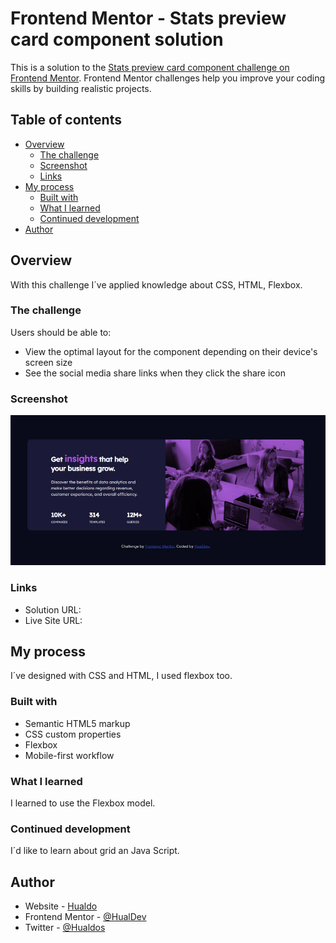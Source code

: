 # Frontend Mentor - Stats preview card component solution

This is a solution to the [Stats preview card component challenge on Frontend Mentor](https://www.frontendmentor.io/challenges/stats-preview-card-component-8JqbgoU62). Frontend Mentor challenges help you improve your coding skills by building realistic projects. 

## Table of contents

- [Overview](#overview)
  - [The challenge](#the-challenge)
  - [Screenshot](#screenshot)
  - [Links](#links)
- [My process](#my-process)
  - [Built with](#built-with)
  - [What I learned](#what-i-learned)
  - [Continued development](#continued-development)  
- [Author](#author)



## Overview

  With this challenge I´ve applied knowledge about CSS, HTML, Flexbox.


### The challenge

Users should be able to:

- View the optimal layout for the component depending on their device's screen size
- See the social media share links when they click the share icon


### Screenshot

![](./images/screenshot.jpg)



### Links

- Solution URL: [](https://github.com/Hualdop/MainCardComponent/tree/master)
- Live Site URL: [](https://hualdop.github.io/MainCardComponent/)


## My process

  I´ve designed with CSS and HTML, I used flexbox too.


### Built with

- Semantic HTML5 markup
- CSS custom properties
- Flexbox
- Mobile-first workflow


### What I learned

I learned to use the Flexbox model.


### Continued development

I´d like to learn about grid an Java Script.


## Author

- Website - [Hualdo](https://hualdop.github.io/Hualcap/)
- Frontend Mentor - [@HualDev](https://www.frontendmentor.io/profile/Hualdop)
- Twitter - [@Hualdos](https://www.twitter.com/hualdos)
